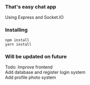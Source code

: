 ### That's easy chat app
Using Express and Socket.IO 
<br>

### Installing
```routeros
npm install
yarn install
```
### Will be updated on future
Todo:
Improve frontend
<br>
Add database and register login system
<br>
Add profile photo system